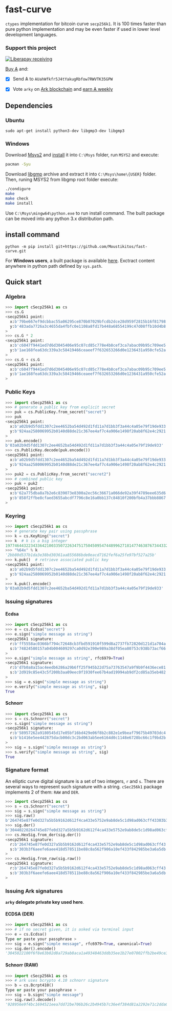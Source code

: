 # fast-curve
`ctypes` implementation for bitcoin curve `secp256k1`. It is 100 times faster than pure python implementation and may be even faster if used in lower level development languages.

### Support this project
 
 [![Liberapay receiving](https://img.shields.io/liberapay/goal/Toons?logo=liberapay)](https://liberapay.com/Toons/donate)
 
 [Buy &#1126;](https://bittrex.com/Account/Register?referralCode=NW5-DQO-QMT) and:
 
   * [X] Send &#1126; to `AUahWfkfr5J4tYakugRbfow7RWVTK35GPW`
   * [X] Vote `arky` on [Ark blockchain](https://explorer.ark.io) and [earn &#1126; weekly](http://dpos.arky-delegate.info/arky)


## Dependencies

### Ubuntu

```shell
sudo apt-get install python3-dev libgmp3-dev libgmp3
```

### Windows

Download [Msys2](https://www.msys2.org) and [install](https://www.msys2.org/#installation)
it into `C:\Msys` folder, run `MSYS2` and execute:

```bash
pacman -Syu
```

Download [libgmp](https://gmplib.org/) archive and extract it into `C:\Msys\home\{USER}`
folder. Then, runing MSYS2 from libgmp root folder execute:

```bash
./condigure
make
make check
make install
```

Use `C:\Msys\mingw64\python.exe` to run install command. The built package
can be moved into any python 3.x distribution path.

## install command

```shell
python -m pip install git+https://github.com/Moustikitos/fast-curve.git
```

For **Windows users**, a built package is available
[here](https://github.com/Moustikitos/fast-curve/raw/master/download/cSecp256k1-1.0.2-win32.7z).
Exctract content anywhere in python path defined by `sys.path`.

## Quick start

### Algebra

```python
>>> import cSecp256k1 as cs
>>> cs.G
<secp256k1 point:
  x:b'79be667ef9dcbbac55a06295ce870b07029bfcdb2dce28d959f2815b16f81798'
  y:b'483ada7726a3c4655da4fbfc0e1108a8fd17b448a68554199c47d08ffb10d4b8'
>
>>> cs.G * 2
<secp256k1 point:
  x:b'c6047f9441ed7d6d3045406e95c07cd85c778e4b8cef3ca7abac09b95c709ee5'
  y:b'1ae168fea63dc339a3c58419466ceaeef7f632653266d0e1236431a950cfe52a'
>
>>> cs.G + cs.G
<secp256k1 point:
  x:b'c6047f9441ed7d6d3045406e95c07cd85c778e4b8cef3ca7abac09b95c709ee5'
  y:b'1ae168fea63dc339a3c58419466ceaeef7f632653266d0e1236431a950cfe52a'
>
```

### Public Keys

```python
>>> import cSecp256k1 as cs
>>> # generate a public key from explicit secret
>>> puk = cs.PublicKey.from_secret("secret")
>>> puk
<secp256k1 point:
  x:b'a02b9d5fdd1307c2ee4652ba54d492d1fd11a7d1bb3f3a44c4a05e79f19de933'
  y:b'924aa2580069952b0140d88de21c367ee4af7c4a906e1498f20ab8f62e4c2921'
>
>>> puk.encode()
b'03a02b9d5fdd1307c2ee4652ba54d492d1fd11a7d1bb3f3a44c4a05e79f19de933'
>>> cs.PublicKey.decode(puk.encode())
<secp256k1 point:
  x:b'a02b9d5fdd1307c2ee4652ba54d492d1fd11a7d1bb3f3a44c4a05e79f19de933'
  y:b'924aa2580069952b0140d88de21c367ee4af7c4a906e1498f20ab8f62e4c2921'
>
>>> puk2 = cs.PublicKey.from_secret("secret2")
>>> # combined public key
>>> puk + puk2
<secp256k1 point:
  x:b'62a775dba8a7b2e6c839073e8300a2ec56c36671a066de92a39f4789eee635d6'
  y:b'858f2ffbe8cfaed3655abcdf7796c8e16a0bb137c84810f200bfb4a37bbb8867'
>
```

### Keyring

```python
>>> import cSecp256k1 as cs
>>> # generate key pair using passphrase
>>> k = cs.KeyRing("secret")
>>> k  # k is a big integer
19774644322343364210033507226347517504509547448996271814774638767344332546651
>>> "%64x" % k
'2bb80d537b1da3e38bd30361aa855686bde0eacd7162fef6a25fe97bf527a25b'
>>> k.puk()  # retrieve associated public key
<secp256k1 point:
  x:b'a02b9d5fdd1307c2ee4652ba54d492d1fd11a7d1bb3f3a44c4a05e79f19de933'
  y:b'924aa2580069952b0140d88de21c367ee4af7c4a906e1498f20ab8f62e4c2921'
>
>>> k.puk().encode() 
b'03a02b9d5fdd1307c2ee4652ba54d492d1fd11a7d1bb3f3a44c4a05e79f19de933'
```

### Issuing signatures

#### Ecdsa
```python
>>> import cSecp256k1 as cs
>>> e = cs.Ecdsa("secret")
>>> e.sign("simple message as string")
<secp256k1 signature:
  r:b'ff5558ac0366bf794c72648cb3fbd591910f599d8a2737fb72820d121d1a704a'
  s:b'74824580157a04b004609297ca0d92e390e989a38df05ea80753c938b73acf66'
>
>>> e.sign("simple message as string", rfc6979=True)
<secp256k1 signature:
  r:b'd7b0a8a15ac4eedb6286a29b6ff25f945b22d75a73763547a9f9b9f4436ece81'
  s:b'2d919c85e43c5f200b3aa09eec0f1930fee67b4ad19994ab9df2cd85a35eb482'
>
>>> sig = e.sign("simple message as string")
>>> e.verify("simple message as string", sig)
True
```

#### Schnorr

```python
>>> import cSecp256k1 as cs
>>> s = cs.Schnorr("secret")
>>> s.sign("simple message as string")  
<secp256k1 signature:
  r:b'58957262a9180545d17e05bf16bd429e06f8b2c882e1e9beaf79675b49703dc4'
  s:b'b1416e5ee442875dacb00dc3c2bd063ab5ee6164d0c1148e6728bc66c1f9bd2b'
>
>>> sig = s.sign("simple message as string")
>>> s.verify("simple message as string", sig)
True
```

### Signature format

An elliptic curve digital signature is a set of two integers, `r` and `s`.
There are several ways to represent such signature with a string. `cSec256k1`
package implements 2 of them: `RAW` and `DER`.

```python
>>> import cSecp256k1 as cs
>>> s = cs.Schnorr("secret")
>>> sig = s.sign("simple message as string")
>>> sig.raw()
b'264745e87fe0d327a5b5b9162d612f4ca433e5752e9ab8de5c1d98ad063cff43303b3f6aeefe6aee418d578511be88c8a562f906a10ef433f842985be3a6a5db'
>>> sig.der()
b'30440220264745e87fe0d327a5b5b9162d612f4ca433e5752e9ab8de5c1d98ad063cff430220303b3f6aeefe6aee418d578511be88c8a562f906a10ef433f842985be3a6a5db'
>>> cs.HexSig.from_der(sig.der())
<secp256k1 signature:
  r:b'264745e87fe0d327a5b5b9162d612f4ca433e5752e9ab8de5c1d98ad063cff43'
  s:b'303b3f6aeefe6aee418d578511be88c8a562f906a10ef433f842985be3a6a5db'
>
>>> cs.HexSig.from_raw(sig.raw())
<secp256k1 signature:
  r:b'264745e87fe0d327a5b5b9162d612f4ca433e5752e9ab8de5c1d98ad063cff43'
  s:b'303b3f6aeefe6aee418d578511be88c8a562f906a10ef433f842985be3a6a5db'
>
```

### Issuing Ark signatures

**`arky` delegate private key used here**.

#### ECDSA (DER)
```python
>>> import cSecp256k1 as cs
>>> # if no secret given, it is asked via terminal input
>>> e = cs.Ecdsa()
Type or paste your passphrase >
>>> sig = e.sign("simple message", rfc6979=True, canonical=True)
>>> sig.der().encode()
'3045022100f6f8e63b02d8a729ab8aca1a49348463ddb35ee1b27e07002ffb2be49ce3058502206cf2827da8c4a52c32e2235d6558ccdcc49fabe2da7466a1472b41d6e50ad3a4'
```

#### Schnorr (RAW)
```python
>>> import cSecp256k1 as cs
>>> # ark uses bcrypto 4.10 schnorr signature
>>> b = cs.Bcrpt410()
Type or paste your passphrase >
>>> sig = b.sign("simple message") 
>>> sig.raw().decode()
'928956e9f4bc1694521eea7dd72be706b26c2b4945b7c36e4f384d81a2292e71c2dda0a3e1c2a96578bb552a6f8e652014b4333bb37449f08b1e4f0076b3dd9f'
```

